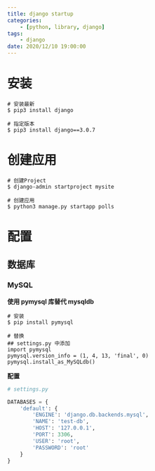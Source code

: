 ```yaml
---
title: django startup
categories: 
	- [python, library, django]
tags:
	- django
date: 2020/12/10 19:00:00
---
```


# 安装

```shell
# 安装最新
$ pip3 install django

# 指定版本
$ pip3 install django==3.0.7
```

# 创建应用

```shell
# 创建Project
$ django-admin startproject mysite

# 创建应用
$ python3 manage.py startapp polls
```

# 配置

## 数据库

### MySQL

**使用 pymysql 库替代 mysqldb**

```shell
# 安装
$ pip install pymysql

# 替换
## settings.py 中添加
import pymysql
pymysql.version_info = (1, 4, 13, 'final', 0)
pymysql.install_as_MySQLdb()
```

**配置**

```python
# settings.py

DATABASES = {
    'default': {
        'ENGINE': 'django.db.backends.mysql',
        'NAME': 'test-db',
        'HOST': '127.0.0.1',
        'PORT': 3306,
        'USER': 'root',
        'PASSWORD': 'root'
    }
}
```

